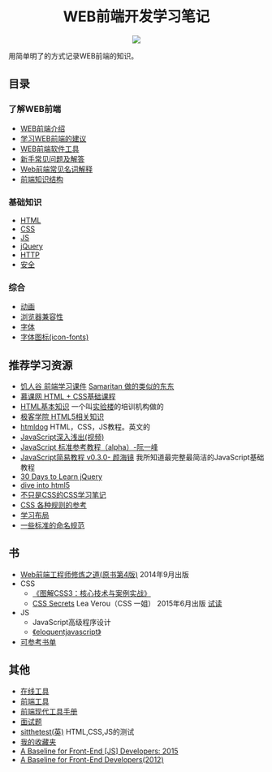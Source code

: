 <h1 align="center">WEB前端开发学习笔记</h1>
<p align="center">
<a href="https://gitter.im/iamjoel/front-end-note"><img src="https://badges.gitter.im/Join Chat.svg"></a>
</p>

用简单明了的方式记录WEB前端的知识。

## 目录
### 了解WEB前端
* [WEB前端介绍](detail/intro/about.md)
* [学习WEB前端的建议](detail/intro/suggest.md)
* [WEB前端软件工具](detail/software)
* [新手常见问题及解答](detail/FAQ.md)
* [Web前端常见名词解释](detail/noun-explain.md)
* [前端知识结构](detail/knowledge-structure.md)

### 基础知识
* [HTML](detail/html)
* [CSS](detail/css)
* [JS](detail/js)
* [jQuery](detail/jQuery/)
* [HTTP](detail/http)
* [安全](detail/security)

### 综合
* [动画](detail/comprehensive/animate)
* [浏览器兼容性](detail/comprehensive/browser-compatibility)
* [字体](detail/comprehensive/font)
* [字体图标(icon-fonts)](detail/comprehensive/iconfont)

## 推荐学习资源
* [饥人谷 前端学习课件](http://book.jirengu.com/fe/index.html) [Samaritan 做的类似的东东](http://samaritan89.github.io/f2e/index.html)
* [慕课网 HTML + CSS基础课程](http://www.imooc.com/learn/9)
* [HTML基本知识](http://www.jianshu.com/notebooks/536331/latest) 一个叫[实验楼](http://www.shiyanlou.com/)的培训机构做的
* [极客学院 HTML5相关知识](http://www.jikexueyuan.com/path/html5/)
* [htmldog](http://htmldog.com/) HTML，CSS，JS教程。英文的
* [JavaScript深入浅出(视频)](http://www.imooc.com/learn/277)
* [JavaScript 标准参考教程（alpha）-阮一峰](http://javascript.ruanyifeng.com/)
* [JavaScript简易教程 v0.3.0- 颜海镜](http://yanhaijing.com/basejs/) 我所知道最完整最简洁的JavaScript基础教程
* [30 Days to Learn jQuery](http://code.tutsplus.com/courses/30-days-to-learn-jquery)
* [dive into html5](http://diveintohtml5.info/table-of-contents.html)
* [不只是CSS的CSS学习笔记](http://segmentfault.com/bookmark/1230000002426520)
* [CSS 各种规则的参考](http://tympanus.net/codrops/css_reference/)
* [学习布局](http://zh.learnlayout.com/)
* [一些标准的命名规范](http://www.html-js.com/article/JS-rookie-in-the-rookie-began-to-learn-some-standard-naming-conventions-to-fly)

## 书
* [Web前端工程师修炼之道(原书第4版)](http://book.douban.com/subject/26258171/) 2014年9月出版
* CSS
    * [《图解CSS3：核心技术与案例实战》](http://www.w3cplus.com/book-comment.html)
    * [CSS Secrets](http://shop.oreilly.com/product/0636920031123.do) Lea Verou（CSS 一姐） 2015年6月出版 [试读](http://cdn.oreillystatic.com/oreilly/booksamplers/9781449372637_sampler.pdf)
* JS
    * JavaScript高级程序设计
    * [《eloquentjavascript》](http://eloquentjavascript.net)
* [可参考书单](http://www.douban.com/doulist/2772859/)

## 其他
* [在线工具](bookmark/tool.md)
* [前端工具](https://github.com/codylindley/frontend-tools)
* [前端现代工具手册](https://github.com/tooling/book-of-modern-frontend-tooling)
* [面试题](https://github.com/h5bp/Front-end-Developer-Interview-Questions/tree/master/Translations/Chinese)
* [sitthetest(英)](https://sitthetest.com/tests) HTML,CSS,JS的测试
* [我的收藏夹](bookmark/)
* [A Baseline for Front-End [JS] Developers: 2015](http://rmurphey.com/blog/2015/03/23/a-baseline-for-front-end-developers-2015/)
* [A Baseline for Front-End Developers(2012)](http://rmurphey.com/blog/2012/04/12/a-baseline-for-front-end-developers/)
